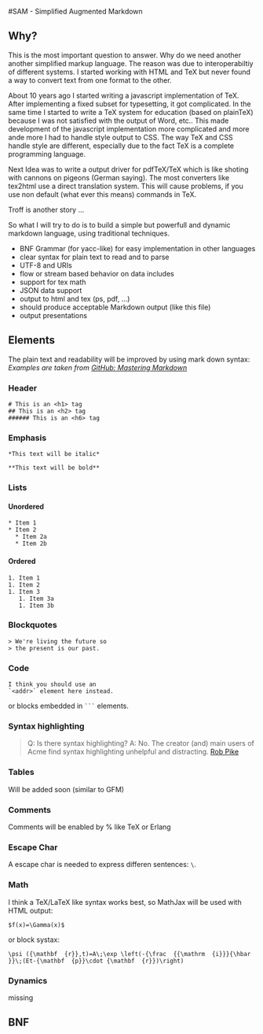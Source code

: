 #SAM - Simplified Augmented Markdown 

## Why?
This is the most important question to answer. Why do we need another another simplified markup language. The reason was due to interoperabiltiy of different systems. I started working with HTML and TeX but never found a way to convert text from one format to the other. 

About 10 years ago I started writing a javascript implementation of TeX. After implementing a fixed subset for typesetting, it got complicated. In the same time I started to write a TeX system for education (based on plainTeX) because I was not satisfied with the output of Word, etc.. This made development of the javascript implementation more complicated and more ande more I had to handle style output to CSS. The way TeX and CSS handle style are different, especially due to the fact TeX is a complete programming language.

Next Idea was to write a output driver for pdfTeX/TeX which is like shoting with cannons on pigeons (German saying). The most converters like tex2html use a direct translation system. This will cause problems, if you use non default (what ever this means) commands in TeX. 

Troff is another story ...

So what I will try to do is to build a simple but powerfull and dynamic markdown language, using traditional techniques. 
* BNF Grammar (for yacc-like) for easy implementation in other languages
* clear syntax for plain text to read and to parse
* UTF-8 and URIs
* flow or stream based behavior on data includes 
* support for tex math
* JSON data support
* output to html and tex (ps, pdf, ...)
* should produce acceptable Markdown output (like this file)
* output presentations

## Elements
The plain text and readability will be improved by using mark down syntax:
*Examples are taken from [GitHub: Mastering Markdown](https://guides.github.com/features/mastering-markdown/)*

### Header
```
# This is an <h1> tag
## This is an <h2> tag
###### This is an <h6> tag

```

### Emphasis
```
*This text will be italic*

**This text will be bold**
```

### Lists

#### Unordered
```
* Item 1
* Item 2
  * Item 2a
  * Item 2b
```

#### Ordered
```
1. Item 1
1. Item 2
1. Item 3
   1. Item 3a
   1. Item 3b
```

### Blockquotes
```
> We're living the future so
> the present is our past.

```

### Code
```
I think you should use an
`<addr>` element here instead.
```

or blocks embedded in ` ``` ` elements.

### Syntax highlighting

> Q: Is there syntax highlighting?
> A: No. The creator (and) main users of Acme find syntax highlighting unhelpful and distracting.
> [Rob Pike](http://acme.cat-v.org/faq)

### Tables
Will be added soon (similar to GFM)

### Comments
Comments will be enabled by \% like TeX or Erlang

### Escape Char
A escape char is needed to express differen sentences: `\`.


### Math
I think a TeX/LaTeX like syntax works best, so MathJax will be used with HTML output:
```
$f(x)=\Gamma(x)$
```
or block systax: 
```
\psi ({\mathbf  {r}},t)=A\;\exp \left(-{\frac  {{\mathrm  {i}}}{\hbar }}\;(Et-{\mathbf  {p}}\cdot {\mathbf  {r}})\right)
```

### Dynamics
missing



## BNF
